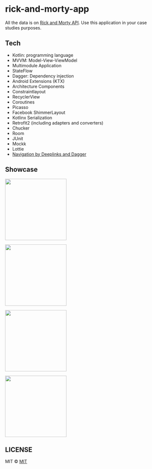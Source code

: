 # rick-and-morty-app

All the data is on [Rick and Morty API](https://rickandmortyapi.com/). Use this application in your case studies purposes. 

## Tech

- Kotlin: programming language
- MVVM: Model-View-ViewModel
- Multimodule Application
- StateFlow
- Dagger: Dependency injection
- Android Extensions (KTX)
- Architecture Components
- Constraintlayout
- RecyclerView
- Coroutines
- Picasso
- Facebook ShimmerLayout
- Kotlinx Serialization
- Retrofit2 (including adapters and converters)
- Chucker
- Room
- JUnit
- Mockk
- Lottie
- [Navigation by Deeplinks and Dagger](https://medium.com/@burkedamian/navigation-in-modular-applications-with-deep-linking-6a599c11e487) 

## Showcase

<p>
    <img src="../AndroidImages/1.png" width=200>
</p>

<p>
    <img src="../AndroidImages/2.png" width=200>
</p>

<p>
    <img src="../AndroidImages/3.png" width=200>
</p>

<p>
    <img src="../AndroidImages/4.png" width=200>
</p>

## LICENSE
MIT © [MIT](../LICENSE)

